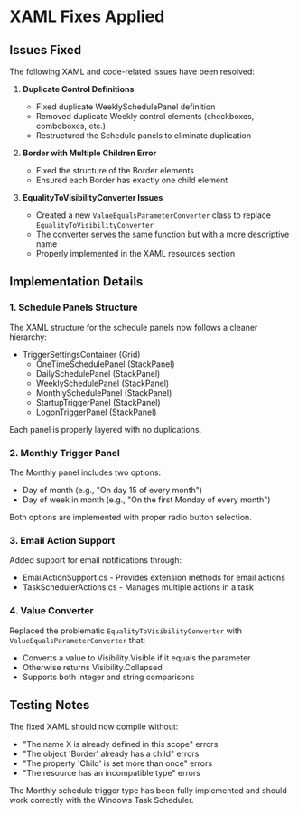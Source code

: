 # XAML Fixes Applied

## Issues Fixed

The following XAML and code-related issues have been resolved:

1. **Duplicate Control Definitions**
   - Fixed duplicate WeeklySchedulePanel definition
   - Removed duplicate Weekly control elements (checkboxes, comboboxes, etc.)
   - Restructured the Schedule panels to eliminate duplication

2. **Border with Multiple Children Error**
   - Fixed the structure of the Border elements
   - Ensured each Border has exactly one child element

3. **EqualityToVisibilityConverter Issues**
   - Created a new `ValueEqualsParameterConverter` class to replace `EqualityToVisibilityConverter`
   - The converter serves the same function but with a more descriptive name
   - Properly implemented in the XAML resources section

## Implementation Details

### 1. Schedule Panels Structure
The XAML structure for the schedule panels now follows a cleaner hierarchy:
- TriggerSettingsContainer (Grid)
  - OneTimeSchedulePanel (StackPanel)
  - DailySchedulePanel (StackPanel)
  - WeeklySchedulePanel (StackPanel)
  - MonthlySchedulePanel (StackPanel)
  - StartupTriggerPanel (StackPanel)
  - LogonTriggerPanel (StackPanel)

Each panel is properly layered with no duplications.

### 2. Monthly Trigger Panel
The Monthly panel includes two options:
- Day of month (e.g., "On day 15 of every month")
- Day of week in month (e.g., "On the first Monday of every month")

Both options are implemented with proper radio button selection.

### 3. Email Action Support
Added support for email notifications through:
- EmailActionSupport.cs - Provides extension methods for email actions
- TaskSchedulerActions.cs - Manages multiple actions in a task

### 4. Value Converter
Replaced the problematic `EqualityToVisibilityConverter` with `ValueEqualsParameterConverter` that:
- Converts a value to Visibility.Visible if it equals the parameter
- Otherwise returns Visibility.Collapsed
- Supports both integer and string comparisons

## Testing Notes

The fixed XAML should now compile without:
- "The name X is already defined in this scope" errors
- "The object 'Border' already has a child" errors
- "The property 'Child' is set more than once" errors
- "The resource has an incompatible type" errors

The Monthly schedule trigger type has been fully implemented and should work correctly with the Windows Task Scheduler.
